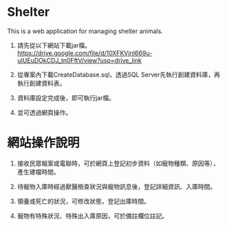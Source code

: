 # Shelter
This is a web application for managing shelter animals.

1. 請先從以下網站下載jar檔。<br>
https://drive.google.com/file/d/10XFKVjnI669u-uIUEuDOkCDJ_tn0FftV/view?usp=drive_link

2. 從專案內下載CreateDatabase.sql，透過SQL Server先執行創建資料庫，再執行創建資料表。

3. 資料庫設定完成後，即可執行jar檔。

4. 並可透過網頁操作。


# 網站操作說明
1. 接收民眾報案或電聯時，可於網頁上登記初步資料（如寵物種類、原因等），產生建檔時間。
   
2. 待寵物入庫時經過獸醫檢查狀況與寵物訊息後，登記詳細資訊、入庫時間。

3. 領養或死亡的狀況，可修改狀態，登記出庫時間。

4. 寵物有特殊狀況、特殊出入庫原因，可於備註欄位註記。

